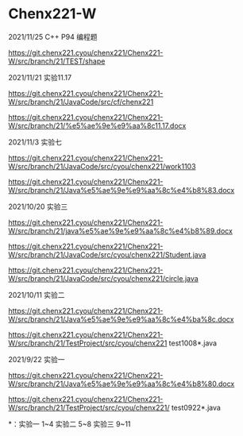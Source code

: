 # Chenx221-W
2021/11/25 C++ P94 编程题

https://git.chenx221.cyou/chenx221/Chenx221-W/src/branch/21/TEST/shape

2021/11/21 实验11.17

https://git.chenx221.cyou/chenx221/Chenx221-W/src/branch/21/JavaCode/src/cf/chenx221

https://git.chenx221.cyou/chenx221/Chenx221-W/src/branch/21/%e5%ae%9e%e9%aa%8c11.17.docx

2021/11/3 实验七

https://git.chenx221.cyou/chenx221/Chenx221-W/src/branch/21/JavaCode/src/cyou/chenx221/work1103

https://git.chenx221.cyou/chenx221/Chenx221-W/src/branch/21/Java%e5%ae%9e%e9%aa%8c%e4%b8%83.docx

2021/10/20 实验三

https://git.chenx221.cyou/chenx221/Chenx221-W/src/branch/21/java%e5%ae%9e%e9%aa%8c%e4%b8%89.docx

https://git.chenx221.cyou/chenx221/Chenx221-W/src/branch/21/JavaCode/src/cyou/chenx221/Student.java

https://git.chenx221.cyou/chenx221/Chenx221-W/src/branch/21/JavaCode/src/cyou/chenx221/circle.java

2021/10/11 实验二

https://git.chenx221.cyou/chenx221/Chenx221-W/src/branch/21/Java%e5%ae%9e%e9%aa%8c%e4%ba%8c.docx

https://git.chenx221.cyou/chenx221/Chenx221-W/src/branch/21/TestProject/src/cyou/chenx221 test1008*.java

2021/9/22 实验一

https://git.chenx221.cyou/chenx221/Chenx221-W/src/branch/21/Java%e5%ae%9e%e9%aa%8c%e4%b8%80.docx

https://git.chenx221.cyou/chenx221/Chenx221-W/src/branch/21/TestProject/src/cyou/chenx221/ test0922*.java

*：实验一 1~4    实验二 5~8    实验三 9~11